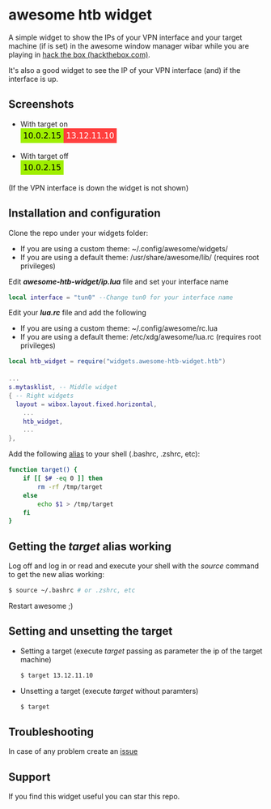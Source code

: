 # awesome htb widget
A simple widget to show the IPs of your VPN interface and your target machine (if is set) in the awesome window manager wibar while you are playing in [hack the box (hackthebox.com)](https://app.hackthebox.com/).  

It's also a good widget to see the IP of your VPN interface (and) if the interface is up. 

## Screenshots
- With target on  
![Screenshot target on](https://github.com/rubenhortas/awesome-htb-widget/blob/main/screenshots/target_on_screenshot.jpg)

- With target off  
![Screenshot target off](https://github.com/rubenhortas/awesome-htb-widget/blob/main/screenshots/target_off_screenshot.jpg)

(If the VPN interface is down the widget is not shown)

## Installation and configuration

Clone the repo under your widgets folder: 
  - If you are using a custom theme: ~/.config/awesome/widgets/
  - If you are using a default theme: /usr/share/awesome/lib/ (requires root privileges)

Edit **_awesome-htb-widget/ip.lua_** file and set your interface name

```lua
local interface = "tun0" --Change tun0 for your interface name
```

Edit your **_lua.rc_** file and add the following
  - If you are using a custom theme: ~/.config/awesome/rc.lua
  - If you are using a default theme: /etc/xdg/awesome/lua.rc (requires root privileges)

```lua
local htb_widget = require("widgets.awesome-htb-widget.htb")

...
s.mytasklist, -- Middle widget
{ -- Right widgets
  layout = wibox.layout.fixed.horizontal,
	...
	htb_widget,
	...
},
```

Add the following [alias](https://github.com/rubenhortas/awesome-htb-widget/blob/main/target_function) to your shell (.bashrc, .zshrc, etc):

```bash
function target() {
    if [[ $# -eq 0 ]] then
        rm -rf /tmp/target
    else
        echo $1 > /tmp/target
    fi
}
```

## Getting the _target_ alias working
Log off and log in or read and execute your shell with the _source_ command to get the new alias working:

```bash
$ source ~/.bashrc # or .zshrc, etc
```

Restart awesome ;)

## Setting and unsetting the target
- Setting a target (execute _target_ passing as parameter the ip of the target machine)
	```bash
	$ target 13.12.11.10
	```
- Unsetting a target (execute _target_ without paramters)
	```bash
	$ target
	```

## Troubleshooting

In case of any problem create an [issue](https://github.com/rubenhortas/awesome-htb-widget/issues/new)

## Support

If you find this widget useful you can star this repo.
